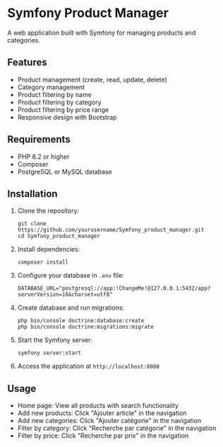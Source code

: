 # Symfony Product Manager

A web application built with Symfony for managing products and categories.

## Features

- Product management (create, read, update, delete)
- Category management
- Product filtering by name
- Product filtering by category
- Product filtering by price range
- Responsive design with Bootstrap

## Requirements

- PHP 8.2 or higher
- Composer
- PostgreSQL or MySQL database

## Installation

1. Clone the repository:
   ```
   git clone https://github.com/yourusername/Symfony_product_manager.git
   cd Symfony_product_manager
   ```

2. Install dependencies:
   ```
   composer install
   ```

3. Configure your database in `.env` file:
   ```
   DATABASE_URL="postgresql://app:!ChangeMe!@127.0.0.1:5432/app?serverVersion=16&charset=utf8"
   ```

4. Create database and run migrations:
   ```
   php bin/console doctrine:database:create
   php bin/console doctrine:migrations:migrate
   ```

5. Start the Symfony server:
   ```
   symfony server:start
   ```

6. Access the application at `http://localhost:8000`

## Usage

- Home page: View all products with search functionality
- Add new products: Click "Ajouter article" in the navigation
- Add new categories: Click "Ajouter catégorie" in the navigation
- Filter by category: Click "Recherche par catégorie" in the navigation
- Filter by price: Click "Recherche par prix" in the navigation
